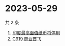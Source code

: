 # 2023-05-29

共 2 条

<!-- BEGIN ZHIHUSEARCH -->
<!-- 最后更新时间 Mon May 29 2023 04:11:11 GMT+0800 (China Standard Time) -->
1. [印度最高面值纸币将停用](https://www.zhihu.com/search?q=印度最高面值纸币将停用)
1. [C919 商业首飞](https://www.zhihu.com/search?q=C919%20商业首飞)
<!-- END ZHIHUSEARCH -->

